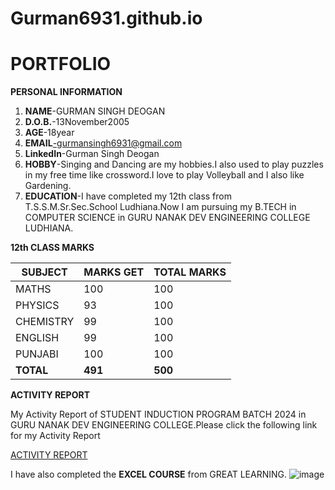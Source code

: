 # Gurman6931.github.io

# PORTFOLIO

**PERSONAL INFORMATION**

1. **NAME**-GURMAN SINGH DEOGAN
2. **D.O.B.**-13November2005
3. **AGE**-18year
4. **EMAIL**-gurmansingh6931@gmail.com
5. **LinkedIn**-Gurman Singh Deogan
6. **HOBBY**-Singing and Dancing are my hobbies.I also used to play puzzles in my free time like crossword.I love to play Volleyball and I also like Gardening.
7. **EDUCATION**-I have completed my 12th class from T.S.S.M.Sr.Sec.School Ludhiana.Now I am pursuing my B.TECH in COMPUTER SCIENCE in GURU NANAK DEV ENGINEERING COLLEGE LUDHIANA.


**12th CLASS MARKS**

|**SUBJECT**|**MARKS GET**|**TOTAL MARKS**|
|----------|----------|----------|
|  MATHS   |   100    |   100    |
| PHYSICS  |   93     |   100    |
|CHEMISTRY |   99     |   100    |
|  ENGLISH |   99     |   100    |
|  PUNJABI |   100    |   100    |
|**TOTAL** | **491**  | **500**  |


**ACTIVITY REPORT**

My Activity Report of STUDENT INDUCTION PROGRAM BATCH 2024 in GURU NANAK DEV ENGINEERING COLLEGE.Please click the following link for my Activity Report

[ACTIVITY REPORT](https://gurman6931.github.io/Gurman6932.github.io/)

I have also completed the **EXCEL COURSE** from GREAT LEARNING.
![image](https://github.com/user-attachments/assets/a9d56df6-25bd-4758-b5fe-c681bb5b048b)


